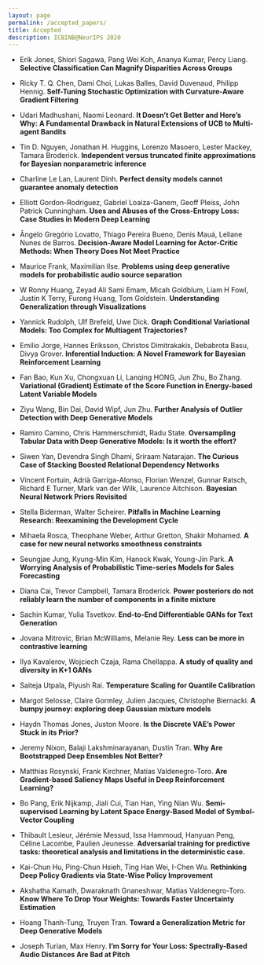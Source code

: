 ```yaml
---
layout: page
permalink: /accepted_papers/
title: Accepted
description: ICBINB@NeurIPS 2020
---
```


* Erik Jones, Shiori Sagawa, Pang Wei Koh, Ananya Kumar, Percy Liang. <b>Selective Classification Can Magnify Disparities Across Groups</b>
<!-- * Erik Jones, Shiori Sagawa, Pang Wei Koh, Ananya Kumar, Percy Liang. <b>Selective Classification Can Magnify Disparities Across Groups</b> [<a href="">link</a>] -->

* Ricky T. Q. Chen, Dami Choi, Lukas Balles, David Duvenaud, Philipp Hennig. <b>Self-Tuning Stochastic Optimization with Curvature-Aware Gradient Filtering</b>

* Udari Madhushani, Naomi Leonard. <b>It Doesn’t Get Better and Here’s Why: A Fundamental Drawback in Natural Extensions of UCB to Multi-agent Bandits</b>

* Tin D. Nguyen, Jonathan H. Huggins, Lorenzo Masoero, Lester Mackey, Tamara Broderick. <b>Independent versus truncated finite approximations for Bayesian nonparametric inference</b>

* Charline Le Lan, Laurent Dinh. <b>Perfect density models cannot guarantee anomaly detection</b>

* Elliott Gordon-Rodriguez, Gabriel Loaiza-Ganem, Geoff Pleiss, John Patrick Cunningham. <b>Uses and Abuses of the Cross-Entropy Loss: Case Studies in Modern Deep Learning</b>

* Ângelo Gregório Lovatto, Thiago Pereira Bueno, Denis Mauá, Leliane Nunes de Barros. <b>Decision-Aware Model Learning for Actor-Critic Methods: When Theory Does Not Meet Practice</b>

* Maurice Frank, Maximilian Ilse. <b>Problems using deep generative models for probabilistic audio source separation</b>

* W Ronny Huang, Zeyad Ali Sami Emam, Micah Goldblum, Liam H Fowl, Justin K Terry, Furong Huang, Tom Goldstein. <b>Understanding Generalization through Visualizations</b>

* Yannick Rudolph, Ulf Brefeld, Uwe Dick. <b>Graph Conditional Variational Models: Too Complex for Multiagent Trajectories?</b>

* Emilio Jorge, Hannes Eriksson, Christos Dimitrakakis, Debabrota Basu, Divya Grover. <b>Inferential Induction: A Novel Framework for Bayesian Reinforcement Learning</b>

* Fan Bao, Kun Xu, Chongxuan Li, Lanqing HONG, Jun Zhu, Bo Zhang. <b>Variational (Gradient) Estimate of the Score Function in Energy-based Latent Variable Models</b>

* Ziyu Wang, Bin Dai, David Wipf, Jun Zhu. <b>Further Analysis of Outlier Detection with Deep Generative Models</b>

* Ramiro Camino, Chris Hammerschmidt, Radu State. <b>Oversampling Tabular Data with Deep Generative Models: Is it worth the effort?</b>

* Siwen Yan, Devendra Singh Dhami, Sriraam Natarajan. <b>The Curious Case of Stacking Boosted Relational Dependency Networks</b>

* Vincent Fortuin, Adrià Garriga-Alonso, Florian Wenzel, Gunnar Ratsch, Richard E Turner, Mark van der Wilk, Laurence Aitchison. <b>Bayesian Neural Network Priors Revisited</b>

* Stella Biderman, Walter Scheirer. <b>Pitfalls in Machine Learning Research: Reexamining the Development Cycle</b>

* Mihaela Rosca, Theophane Weber, Arthur Gretton, Shakir Mohamed. <b>A case for new neural networks smoothness constraints</b>

* Seungjae Jung, Kyung-Min Kim, Hanock Kwak, Young-Jin Park. <b>A Worrying Analysis of Probabilistic Time-series Models for Sales Forecasting</b>

* Diana Cai, Trevor Campbell, Tamara Broderick. <b>Power posteriors do not reliably learn the number of components in a finite mixture</b>

* Sachin Kumar, Yulia Tsvetkov. <b>End-to-End Differentiable GANs for Text Generation</b>

* Jovana Mitrovic, Brian McWilliams, Melanie Rey. <b>Less can be more in contrastive learning</b>

* Ilya Kavalerov, Wojciech Czaja, Rama Chellappa. <b>A study of quality and diversity in K+1 GANs</b>

* Saiteja Utpala, Piyush Rai. <b>Temperature Scaling for Quantile Calibration</b>

* Margot Selosse, Claire Gormley, Julien Jacques, Christophe Biernacki. <b>A bumpy journey: exploring deep Gaussian mixture models</b>

* Haydn Thomas Jones, Juston Moore. <b>Is the Discrete VAE’s Power Stuck in its Prior?</b>

* Jeremy Nixon, Balaji Lakshminarayanan, Dustin Tran. <b>Why Are Bootstrapped Deep Ensembles Not Better?</b>

* Matthias Rosynski, Frank Kirchner, Matias Valdenegro-Toro. <b>Are Gradient-based Saliency Maps Useful in Deep Reinforcement Learning?</b>

* Bo Pang, Erik Nijkamp, Jiali Cui, Tian Han, Ying Nian Wu. <b>Semi-supervised Learning by Latent Space Energy-Based Model of Symbol-Vector Coupling</b>

* Thibault Lesieur, Jérémie Messud, Issa Hammoud, Hanyuan Peng, Céline Lacombe, Paulien Jeunesse. <b>Adversarial training for predictive tasks: theoretical analysis and limitations in the deterministic case.</b>

* Kai-Chun Hu, Ping-Chun Hsieh, Ting Han Wei, I-Chen Wu. <b>Rethinking Deep Policy Gradients via State-Wise Policy Improvement</b>

* Akshatha Kamath, Dwaraknath Gnaneshwar, Matias Valdenegro-Toro. <b>Know Where To Drop Your Weights: Towards Faster Uncertainty Estimation</b>

* Hoang Thanh-Tung, Truyen Tran. <b>Toward a Generalization Metric for Deep Generative Models</b>

* Joseph Turian, Max Henry. <b>I’m Sorry for Your Loss: Spectrally-Based Audio Distances Are Bad at Pitch</b>
